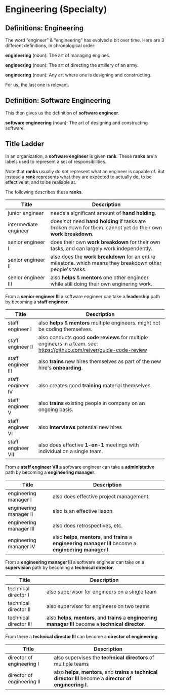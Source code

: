 # Engineering (Specialty)

## Definitions: Engineering

The word “engineer” & “engineering” has evolved a bit over time.
Here are 3 different definitions, in chronological order:

**engineering** (noun): The art of managing engines.

**engineering** (noun): The art of directing the artillery of an army.

**engineering** (noun): Any art where one is designing and constructing.

For us, the last one is relevant.

## Definition: Software Engineering

This then gives us the definition of **software engineer**.

**software engineering** (noun): The art of designing and constructing software.

## Title Ladder

In an organization, a **software engineer** is given **rank**.
These **ranks** are a labels used to represent a set of responsibilities.

Note that **ranks** usually do _not_ represent what an engineer is capable of.
But instead a **rank** represents what they are expected to actually do, to be effective at, and to be realiable at.

The following describes these **ranks**.


| Title                 | Description                                                                                                     |
|-----------------------|-----------------------------------------------------------------------------------------------------------------|
| junior engineer       | needs a significant amount of **hand holding**.                                                                 |
| intermediate engineer | does _not_ need **hand holding** if tasks are broken down for them. cannot yet do their own **work breakdown**. |
| senior engineer Ⅰ     | does their own **work breakdown** for their own tasks, and can largely work independently.                      |
| senior engineer Ⅱ     | also does the **work breakdown** for an entire milestone. which means they breakdown other people's tasks.      |
| senior engineer Ⅲ     | also **helps** & **mentors** one other engineer while still doing their own enginering work.                    |

From a **senior engineer Ⅲ** a software engineer can take a **leadership** path by becoming a **staff engineer**.

| Title                 | Description                                                                                                             |
|-----------------------|-------------------------------------------------------------------------------------------------------------------------|
| staff engineer Ⅰ      | also **helps** & **mentors** multiple engineers. might not be coding themselves.                                       |
| staff engineer Ⅱ      | also conducts good **code reviews** for multiple engineers in a team. see: https://github.com/reiver/guide-code-review |
| staff engineer Ⅲ      | also **trains** new hires themselves as part of the new hire's **onboarding**.                                         |
| staff engineer Ⅳ      | also creates good **training** material themselves.                                                                    |
| staff engineer Ⅴ      | also **trains** existing people in company on an ongoing basis.                                                        |
| staff engineer Ⅵ      | also **interviews** potential new hires                                                                                |
| staff engineer Ⅶ      | also does effective **1-on-1** meetings with individual on a single team.                                              |

From a **staff engineer Ⅶ** a software engineer can take a **administative** path by becoming a **engineering manager**.

| Title                 | Description                                                                                                   |
|-----------------------|---------------------------------------------------------------------------------------------------------------|
| engineering manager Ⅰ | also does effective project management.                                                                      |
| engineering manager Ⅱ | also is an effective liason.                                                                                 |
| engineering manager Ⅲ | also does retrospectives, etc.                                                                               |
| engineering manager Ⅳ | also **helps**, **mentors**, and **trains** a **engineering manager Ⅲ** become a **engineering manager Ⅰ**. |


From a **engineering manager Ⅲ** a software engineer can take on a **supervision** path by becoming a **technical director**.

| Title                 | Description                                                                                               |
|-----------------------|-----------------------------------------------------------------------------------------------------------|
| technical director Ⅰ | also supervisor for engineers on a single team                                                             |
| technical director Ⅱ | also supervisor for engineers on two teams                                                                 |
| technical director Ⅲ | also **helps**, **mentors**, and **trains** a **engineering manager Ⅲ** become a **technical director**.  |

From there a **technical director Ⅲ** can become a **director of engineering**.

| Title                     | Description                                                                                                     |
|---------------------------|-----------------------------------------------------------------------------------------------------------------|
| director of engineering Ⅰ | also supervises the **technical directors** of multiple teams                                                   |
| director of engineering Ⅱ | also **helps**, **mentors**, and **trains** a **technical director Ⅲ** become a **director of engineering Ⅰ**. |
